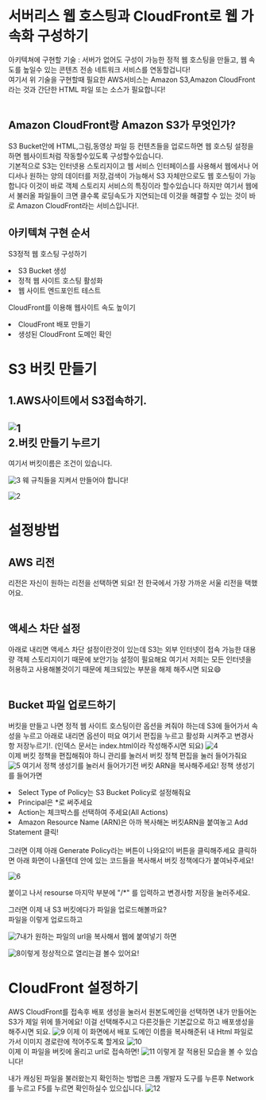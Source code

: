 서버리스 웹 호스팅과 CloudFront로 웹 가속화 구성하기
=====
아키텍쳐에 구현할 기술 : 서버가 없어도 구성이 가능한 정적 웹 호스팅을 만들고, 웹 속도를 높일수 있는 콘텐츠 전송 네트워크 서비스를 연동할겁니다!<br>
여기서 위 기술을 구현할때 필요한 AWS서비스는 Amazon S3,Amazon CloudFront라는 것과 간단한 HTML 파일 또는 소스가 필요합니다!<br><br>

Amazon CloudFront랑 Amazon S3가 무엇인가?<br>
----------
S3 Bucket안에 HTML,그림,동영상 파일 등 컨텐츠들을 업로드하면 웹 호스팅 설정을 하면 웹사이트처럼 작동할수있도록 구성할수있습니다.<br>
기본적으로 S3는 인터넷용 스토리지이고 웹 서비스 인터페이스를 사용해서 웹에서나 어디서나 원하는 양의 데이터를 저장,검색이 가능해서 S3 자체만으로도 웹 호스팅이 가능합니다 이것이 바로 객체 스토리지 서비스의 특징이라 할수있습니다 하지만 여기서 웹에서 불러올 파일들이 크면 클수록 로딩속도가 지연되는데 이것을 해결할 수 있는 것이 바로 Amazon CloudFront라는 서비스입니다!.
<br>

아키텍쳐 구현 순서
----
S3정적 웹 호스팅 구성하기<br>
<li>S3 Bucket 생성
<li>정적 웹 사이트 호스팅 활성화
<li>웹 사이트 엔드포인트 테스트

CloudFront를 이용해 웹사이트 속도 높이기<br>
<li>CloudFront 배포 만들기
<li>생성된 CloudFront 도메인 확인

<br>
  
S3 버킷 만들기
====
  
1.AWS사이트에서 S3접속하기.
----
  
![1](https://user-images.githubusercontent.com/81404026/136945870-0bd9455a-a6f4-49d0-96c5-cdea60ef046b.png)
<br>
2.버킷 만들기 누르기
----
  
여기서 버킷이름은 조건이 있습니다.
  
![3](https://user-images.githubusercontent.com/81404026/136945875-c13ae8f0-ba98-4ea5-8baa-48d7330f5267.png)
웨 규칙들을 지켜서 만들어야 합니다!
  
![2](https://user-images.githubusercontent.com/81404026/136945873-9a2232f8-da1c-4fa5-9bcb-d6f40cfbd15f.png)

설정방법
====
  
AWS 리전
----
  
리전은 자신이 원하는 리전을 선택하면 되요! 전 한국에서 가장 가까운 서울 리전을 택했어요.
<br><br>

액세스 차단 설정
----
  
아래로 내리면 액세스 차단 설정이란것이 있는데 S3는 외부 인터넷이 접속 가능한 대용량 객체 스토리지이기 때문에 보안기능 설정이 필요해요 여기서 저희는 모든 인터넷을 허용하고 사용해볼것이기 때문에 체크되있는 부분을 해제 해주시면 되요😄
<br><br>

Bucket 파일 업로드하기
----
버킷을 만들고 나면 정적 웹 사이트 호스팅이란 옵션을 켜줘야 하는데 S3에 들어가서 속성을 누르고 아래로 내리면 옵션이 떠요 여기서 편집을 누르고 활성화 시켜주고 변경사항 저장누르기!.
(인덱스 문서는 index.html이라 작성해주시면 되요)
![4](https://user-images.githubusercontent.com/81404026/136945877-f0061cf1-7bb7-4230-a7f5-345611617e3b.png)
<br>
이제 버킷 정책을 편집해줘야 하니 관리를 눌러서 버킷 정책 편집을 눌러 들어가줘요
![5](https://user-images.githubusercontent.com/81404026/136945878-b1268fa0-7cc3-4510-9c17-74290ae55cee.png)
여기서 정책 생성기를 눌러서 들어가기전 버킷 ARN을 복사해주세요! 정책 생성기를 들어가면 <br>

<li>Select Type of Policy는 S3 Bucket Policy로 설정해줘요
<li>Principal은 *로 써주세요
<li>Action는 체크박스를 선택하여 주세요(All Actions)
<li>Amazon Resource Name (ARN)은 아까 복사해논 버킷ARN을 붙여놓고 Add Statement 클릭!
<br>
<br> 
그러면 이제 아래 Generate Policy라는 버튼이 나와요!이 버튼을 클릭해주세요
클릭하면 아래 화면이 나올텐데 안에 있는 코드들을 복사해서 버킷 정책에다가 붙여놔주세요!

![6](https://user-images.githubusercontent.com/81404026/136945879-da85d350-1258-4a37-ad6a-f5e9384ce9ae.png)

붙이고 나서 resourse 마지막 부분에 "/*" 를 입력하고 변경사항 저장을 눌러주세요.

그러면 이제 내 S3 버킷에다가 파일을 업로드해볼까요?<br>
파일을 이렇게 업로드하고

![7](https://user-images.githubusercontent.com/81404026/136945880-e5cfef02-f30d-43b9-95c0-0c896d299ca1.png)내가 원하는 파일의 url을 복사해서 웹에 붙여넣기 하면

![8](https://user-images.githubusercontent.com/81404026/136945881-3b3e7ee0-6fcd-4338-8d2d-811b6add4fb9.png)이렇게 정상적으로 열리는걸 볼수 있어요!

CloudFront 설정하기
====
AWS CloudFront를 접속후 배포 생성을 눌러서 원본도메인을 선택하면 내가 만들어논 S3가 제일 위에 뜰거에요! 이걸 선택해주시고 다른것들은 기본값으로 하고 배포생성을 해주시면 되요.
![9](https://user-images.githubusercontent.com/81404026/136945883-e650e21e-7837-4244-bf24-98d9acb7782a.png)
이제 이 화면에서 배포 도메인 이름을 복사해준뒤 내 Html 파일로 가서 이미지 경로란에 적어주도록 할게요
![10](https://user-images.githubusercontent.com/81404026/136945885-165ba377-8aa1-42d4-9cf8-65abd71fbbec.png)
  <br>
이제 이 파일을 버킷에 올리고 url로 접속하면!
![11](https://user-images.githubusercontent.com/81404026/136945887-18fb7c56-7321-4157-8be0-29ae9d1b8b4f.png)
 이렇게 잘 적용된 모습을 볼 수 있습니다!
<br>

내가 캐싱된 파일을 불러왔는지 확인하는 방법은 크롬 개발자 도구를 누른후 Network를 누르고 F5를 누르면 확인하실수 있으십니다.
![12](https://user-images.githubusercontent.com/81404026/136945892-a9cc79d5-bb7f-483d-ae8c-cfe6aa399b14.png)
